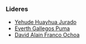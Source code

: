 ### Lideres

* [Yehude Huayhua Jurado](mailto:yehude.jurado@owasp.org)
* [Everth Gallegos Puma](mailto:everth.gallegos@owasp.org)
* [David Alain Franco Ochoa](mailto:david.ochoa@owasp.org)
